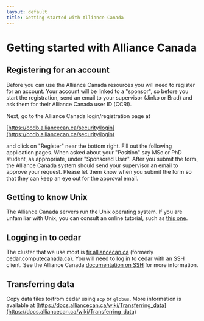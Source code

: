 ```yaml
---
layout: default
title: Getting started with Alliance Canada
---
```

#  Getting started with Alliance Canada

## Registering for an account

Before you can use the Alliance Canada resources you will need to register for an account. Your account will be linked to a "sponsor", 
so before you start the registration, send an email to your supervisor (Jinko or Brad) and ask them for their Alliance Canada
user ID (CCRI).

Next, go to the Alliance Canada login/registration page at

[https://ccdb.alliancecan.ca/security/login](https://ccdb.alliancecan.ca/security/login)

and click on "Register" near the bottom right. Fill out the following application pages. When asked about your "Position" say MSc or PhD 
student, as appropriate, under "Sponsored User". After you submit the form, the Alliance Canada system should send your supervisor
an email to approve your request. Please let them know when you submit the form so that they can keep an eye out for the approval email.

## Getting to know Unix

The Alliance Canada servers run the Unix operating system. If you are unfamiliar with Unix, you can consult an online tutorial, such as [this one](https://www.cs.sfu.ca/~ggbaker/reference/unix/).

## Logging in to cedar

The cluster that we use most is [fir.alliancecan.ca](https://docs.alliancecan.ca/wiki/Fir) (formerly cedar.computecanada.ca). You will need to log in to cedar
with an SSH client. See the Alliance Canada [documentation on SSH](https://docs.alliancecan.ca/wiki/SSH) for more information.

## Transferring data

Copy data files to/from cedar using `scp` or `globus`. More information 
is available at [https://docs.alliancecan.ca/wiki/Transferring_data](https://docs.alliancecan.ca/wiki/Transferring_data)

